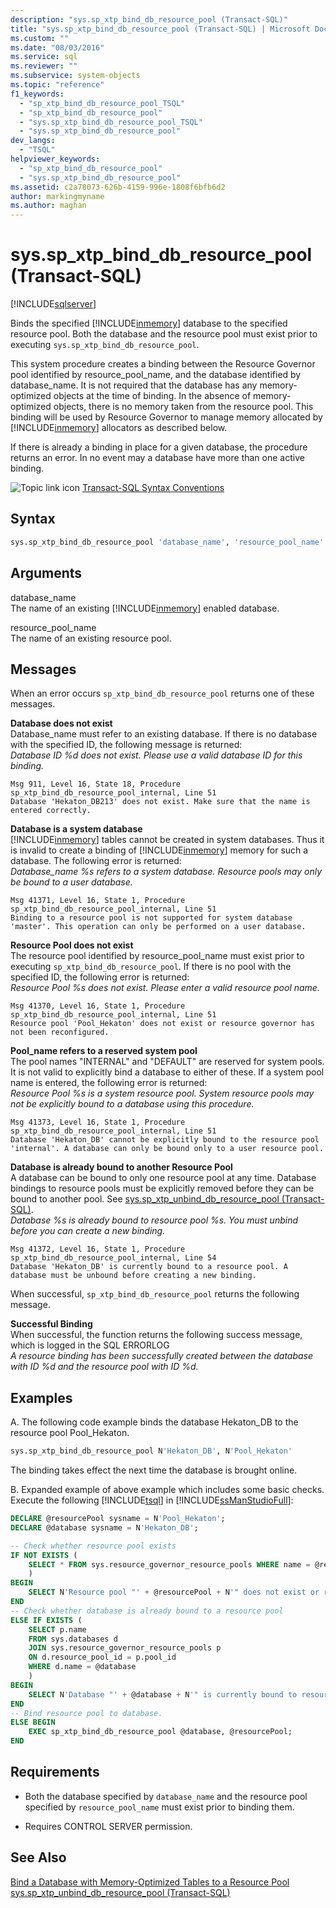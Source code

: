 ```yaml
---
description: "sys.sp_xtp_bind_db_resource_pool (Transact-SQL)"
title: "sys.sp_xtp_bind_db_resource_pool (Transact-SQL) | Microsoft Docs"
ms.custom: ""
ms.date: "08/03/2016"
ms.service: sql
ms.reviewer: ""
ms.subservice: system-objects
ms.topic: "reference"
f1_keywords: 
  - "sp_xtp_bind_db_resource_pool_TSQL"
  - "sp_xtp_bind_db_resource_pool"
  - "sys.sp_xtp_bind_db_resource_pool_TSQL"
  - "sys.sp_xtp_bind_db_resource_pool"
dev_langs: 
  - "TSQL"
helpviewer_keywords: 
  - "sp_xtp_bind_db_resource_pool"
  - "sys.sp_xtp_bind_db_resource_pool"
ms.assetid: c2a78073-626b-4159-996e-1808f6bfb6d2
author: markingmyname
ms.author: maghan
---
```

# sys.sp_xtp_bind_db_resource_pool (Transact-SQL)
[!INCLUDE[sqlserver](../../includes/applies-to-version/sqlserver.md)]

  Binds the specified [!INCLUDE[inmemory](../../includes/inmemory-md.md)] database to the specified resource pool. Both the database and the resource pool must exist prior to executing `sys.sp_xtp_bind_db_resource_pool`.  
  
 This system procedure creates a binding between the Resource Governor pool identified by resource_pool_name, and the database identified by database_name. It is not required that the database has any memory-optimized objects at the time of binding. In the absence of memory-optimized objects, there is no memory taken from the resource pool. This binding will be used by Resource Governor to manage memory allocated by [!INCLUDE[inmemory](../../includes/inmemory-md.md)] allocators as described below.  
  
 If there is already a binding in place for a given database, the procedure returns an error.  In no event may a database have more than one active binding.  
  
 ![Topic link icon](../../database-engine/configure-windows/media/topic-link.gif "Topic link icon") [Transact-SQL Syntax Conventions](../../t-sql/language-elements/transact-sql-syntax-conventions-transact-sql.md)  
  
  
## Syntax  
  
```sql  
sys.sp_xtp_bind_db_resource_pool 'database_name', 'resource_pool_name'  
```  
  
## Arguments  
 database_name  
 The name of an existing [!INCLUDE[inmemory](../../includes/inmemory-md.md)] enabled database.  
  
 resource_pool_name  
 The name of an existing resource pool.  
  
## Messages  
 When an error occurs `sp_xtp_bind_db_resource_pool` returns one of these messages.  
  
 **Database does not exist**  
 Database_name must refer to an existing database. If there is no database with the specified ID, the following message is returned:   
*Database ID %d does not exist.  Please use a valid database ID for this binding.*  
  
```  
Msg 911, Level 16, State 18, Procedure sp_xtp_bind_db_resource_pool_internal, Line 51  
Database 'Hekaton_DB213' does not exist. Make sure that the name is entered correctly.  
```  
  
**Database is a system database**  
 [!INCLUDE[inmemory](../../includes/inmemory-md.md)] tables cannot be created in system databases.  Thus it is invalid to create a binding of [!INCLUDE[inmemory](../../includes/inmemory-md.md)] memory for such a database.  The following error is returned:  
*Database_name %s refers to a system database.  Resource pools may only be bound to a user database.*  
  
```  
Msg 41371, Level 16, State 1, Procedure sp_xtp_bind_db_resource_pool_internal, Line 51  
Binding to a resource pool is not supported for system database 'master'. This operation can only be performed on a user database.  
```  
  
**Resource Pool does not exist**  
 The resource pool identified by resource_pool_name must exist prior to executing `sp_xtp_bind_db_resource_pool`.  If there is no pool with the specified ID, the following error is returned:  
*Resource Pool %s does not exist.  Please enter a valid resource pool name.*  
  
```  
Msg 41370, Level 16, State 1, Procedure sp_xtp_bind_db_resource_pool_internal, Line 51  
Resource pool 'Pool_Hekaton' does not exist or resource governor has not been reconfigured.  
```  
  
**Pool_name refers to a reserved system pool**  
 The pool names "INTERNAL" and "DEFAULT" are reserved for system pools.  It is not valid to explicitly bind a database to either of these.  If a system pool name is entered, the following error is returned:  
*Resource Pool %s is a system resource pool.  System resource pools may not be explicitly bound to a database using this procedure.*  
  
```  
Msg 41373, Level 16, State 1, Procedure sp_xtp_bind_db_resource_pool_internal, Line 51  
Database 'Hekaton_DB' cannot be explicitly bound to the resource pool 'internal'. A database can only be bound only to a user resource pool.  
```  
  
**Database is already bound to another Resource Pool**  
 A database can be bound to only one resource pool at any time. Database bindings to resource pools must be explicitly removed before they can be bound to another pool. See [sys.sp_xtp_unbind_db_resource_pool &#40;Transact-SQL&#41;](../../relational-databases/system-stored-procedures/sys-sp-xtp-unbind-db-resource-pool-transact-sql.md).  
*Database %s is already bound to resource pool %s.  You must unbind before you can create a new binding.*  
  
```  
Msg 41372, Level 16, State 1, Procedure sp_xtp_bind_db_resource_pool_internal, Line 54  
Database 'Hekaton_DB' is currently bound to a resource pool. A database must be unbound before creating a new binding.  
```  
  
 When successful, `sp_xtp_bind_db_resource_pool` returns the following message.  
  
**Successful Binding**  
 When successful, the function returns the following success message, which is logged in the SQL ERRORLOG  
*A resource binding has been successfully created between the database with ID %d and the resource pool with ID %d.*  
  
## Examples  
A.  The following code example binds the database Hekaton_DB to the resource pool Pool_Hekaton.  
  
```sql  
sys.sp_xtp_bind_db_resource_pool N'Hekaton_DB', N'Pool_Hekaton'  
```  
 
 The binding takes effect the next time the database is brought online.  
 
 B. Expanded example of above example which includes some basic checks.  Execute the following [!INCLUDE[tsql](../../includes/tsql-md.md)] in [!INCLUDE[ssManStudioFull](../../includes/ssmanstudiofull-md.md)]\:
 
```sql
DECLARE @resourcePool sysname = N'Pool_Hekaton';
DECLARE @database sysname = N'Hekaton_DB';

-- Check whether resource pool exists
IF NOT EXISTS (
	SELECT * FROM sys.resource_governor_resource_pools WHERE name = @resourcePool
	)
BEGIN
	SELECT N'Resource pool "' + @resourcePool + N'" does not exist or resource governor has not been reconfigured.';
END
-- Check whether database is already bound to a resource pool
ELSE IF EXISTS (
	SELECT p.name
	FROM sys.databases d
	JOIN sys.resource_governor_resource_pools p
	ON d.resource_pool_id = p.pool_id
	WHERE d.name = @database
	)
BEGIN
	SELECT N'Database "' + @database + N'" is currently bound to resource pool "' + @resourcePool  + N'". A database must be unbound before creating a new binding.';
END
-- Bind resource pool to database.
ELSE BEGIN
	EXEC sp_xtp_bind_db_resource_pool @database, @resourcePool; 
END 
``` 
  
## Requirements  
  
-   Both the database specified by `database_name` and the resource pool specified by `resource_pool_name` must exist prior to binding them.  
  
-   Requires CONTROL SERVER permission.  
  
## See Also  
 [Bind a Database with Memory-Optimized Tables to a Resource Pool](../../relational-databases/in-memory-oltp/bind-a-database-with-memory-optimized-tables-to-a-resource-pool.md)   
 [sys.sp_xtp_unbind_db_resource_pool &#40;Transact-SQL&#41;](../../relational-databases/system-stored-procedures/sys-sp-xtp-unbind-db-resource-pool-transact-sql.md)  
  
  

